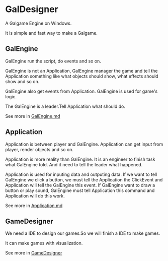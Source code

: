 # GalDesigner

A Galgame Engine on Windows.

It is simple and fast way to make a Galgame.

## GalEngine

GalEngine run the script, do events and so on.

GalEngine is not an Application, GalEngine manager the game and tell the Application something like what objects should show, what effects should show and so on.

GalEngine also get events from Application. GalEngine is used for game's logic.

The GalEngine is a leader.Tell Application what should do.

See more in [GalEngine.md](/GalEngine.md)

## Application 

Application is between player and GalEngine. Application can get input from player, render objects and so on.

Application is more reality than GalEngine. It is an engineer to finish task what GalEngine told. And it need to tell the leader what happened.

Application is used for inputing data and outputing data. If we want to tell GalEngine we click a button, we must tell the Application the ClickEvent and Application will tell the GalEngine this event. If GalEngine want to draw a button or play sound, GalEngine must tell Application this command and Application will do this work.

See more in [Application.md](/Application.md)

## GameDesigner

We need a IDE to design our games.So we will finish a IDE to make games.

It can make games with visualization.

See more in [GameDesigner]()







